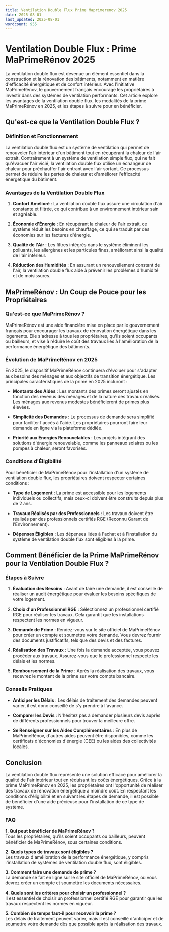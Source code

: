 ```yaml
---
title: Ventilation Double Flux Prime Maprimerenov 2025
date: 2025-08-01
last_updated: 2025-08-01
wordcount: 955
---
```


# Ventilation Double Flux : Prime MaPrimeRénov 2025

La ventilation double flux est devenue un élément essentiel dans la construction et la rénovation des bâtiments, notamment en matière d'efficacité énergétique et de confort intérieur. Avec l'initiative MaPrimeRénov, le gouvernement français encourage les propriétaires à investir dans des systèmes de ventilation performants. Cet article explore les avantages de la ventilation double flux, les modalités de la prime MaPrimeRénov en 2025, et les étapes à suivre pour en bénéficier.

## Qu'est-ce que la Ventilation Double Flux ?

### Définition et Fonctionnement

La ventilation double flux est un système de ventilation qui permet de renouveler l'air intérieur d'un bâtiment tout en récupérant la chaleur de l'air extrait. Contrairement à un système de ventilation simple flux, qui ne fait qu'évacuer l'air vicié, la ventilation double flux utilise un échangeur de chaleur pour préchauffer l'air entrant avec l'air sortant. Ce processus permet de réduire les pertes de chaleur et d'améliorer l'efficacité énergétique du bâtiment.

### Avantages de la Ventilation Double Flux

1. **Confort Amélioré** : La ventilation double flux assure une circulation d'air constante et filtrée, ce qui contribue à un environnement intérieur sain et agréable.
   
2. **Économie d'Énergie** : En récupérant la chaleur de l'air extrait, ce système réduit les besoins en chauffage, ce qui se traduit par des économies sur les factures d'énergie.

3. **Qualité de l'Air** : Les filtres intégrés dans le système éliminent les polluants, les allergènes et les particules fines, améliorant ainsi la qualité de l'air intérieur.

4. **Réduction des Humidités** : En assurant un renouvellement constant de l'air, la ventilation double flux aide à prévenir les problèmes d'humidité et de moisissures.

## MaPrimeRénov : Un Coup de Pouce pour les Propriétaires

### Qu'est-ce que MaPrimeRénov ?

MaPrimeRénov est une aide financière mise en place par le gouvernement français pour encourager les travaux de rénovation énergétique dans les logements. Elle s'adresse à tous les propriétaires, qu'ils soient occupants ou bailleurs, et vise à réduire le coût des travaux liés à l'amélioration de la performance énergétique des bâtiments.

### Évolution de MaPrimeRénov en 2025

En 2025, le dispositif MaPrimeRénov continuera d'évoluer pour s'adapter aux besoins des ménages et aux objectifs de transition énergétique. Les principales caractéristiques de la prime en 2025 incluront :

- **Montants des Aides** : Les montants des primes seront ajustés en fonction des revenus des ménages et de la nature des travaux réalisés. Les ménages aux revenus modestes bénéficieront de primes plus élevées.

- **Simplicité des Demandes** : Le processus de demande sera simplifié pour faciliter l'accès à l'aide. Les propriétaires pourront faire leur demande en ligne via la plateforme dédiée.

- **Priorité aux Énergies Renouvelables** : Les projets intégrant des solutions d'énergie renouvelable, comme les panneaux solaires ou les pompes à chaleur, seront favorisés.

### Conditions d'Éligibilité

Pour bénéficier de MaPrimeRénov pour l'installation d'un système de ventilation double flux, les propriétaires doivent respecter certaines conditions :

- **Type de Logement** : La prime est accessible pour les logements individuels ou collectifs, mais ceux-ci doivent être construits depuis plus de 2 ans.

- **Travaux Réalisés par des Professionnels** : Les travaux doivent être réalisés par des professionnels certifiés RGE (Reconnu Garant de l’Environnement).

- **Dépenses Éligibles** : Les dépenses liées à l'achat et à l'installation du système de ventilation double flux sont éligibles à la prime.

## Comment Bénéficier de la Prime MaPrimeRénov pour la Ventilation Double Flux ?

### Étapes à Suivre

1. **Évaluation des Besoins** : Avant de faire une demande, il est conseillé de réaliser un audit énergétique pour évaluer les besoins spécifiques de votre logement.

2. **Choix d'un Professionnel RGE** : Sélectionnez un professionnel certifié RGE pour réaliser les travaux. Cela garantit que les installations respectent les normes en vigueur.

3. **Demande de Prime** : Rendez-vous sur le site officiel de MaPrimeRénov pour créer un compte et soumettre votre demande. Vous devrez fournir des documents justificatifs, tels que des devis et des factures.

4. **Réalisation des Travaux** : Une fois la demande acceptée, vous pouvez procéder aux travaux. Assurez-vous que le professionnel respecte les délais et les normes.

5. **Remboursement de la Prime** : Après la réalisation des travaux, vous recevrez le montant de la prime sur votre compte bancaire.

### Conseils Pratiques

- **Anticiper les Délais** : Les délais de traitement des demandes peuvent varier, il est donc conseillé de s'y prendre à l'avance.

- **Comparer les Devis** : N'hésitez pas à demander plusieurs devis auprès de différents professionnels pour trouver la meilleure offre.

- **Se Renseigner sur les Aides Complémentaires** : En plus de MaPrimeRénov, d'autres aides peuvent être disponibles, comme les certificats d'économies d'énergie (CEE) ou les aides des collectivités locales.

## Conclusion

La ventilation double flux représente une solution efficace pour améliorer la qualité de l'air intérieur tout en réduisant les coûts énergétiques. Grâce à la prime MaPrimeRénov en 2025, les propriétaires ont l'opportunité de réaliser des travaux de rénovation énergétique à moindre coût. En respectant les conditions d'éligibilité et en suivant les étapes de demande, il est possible de bénéficier d'une aide précieuse pour l'installation de ce type de système. 

### FAQ

**1. Qui peut bénéficier de MaPrimeRénov ?**  
Tous les propriétaires, qu'ils soient occupants ou bailleurs, peuvent bénéficier de MaPrimeRénov, sous certaines conditions.

**2. Quels types de travaux sont éligibles ?**  
Les travaux d'amélioration de la performance énergétique, y compris l'installation de systèmes de ventilation double flux, sont éligibles.

**3. Comment faire une demande de prime ?**  
La demande se fait en ligne sur le site officiel de MaPrimeRénov, où vous devrez créer un compte et soumettre les documents nécessaires.

**4. Quels sont les critères pour choisir un professionnel ?**  
Il est essentiel de choisir un professionnel certifié RGE pour garantir que les travaux respectent les normes en vigueur.

**5. Combien de temps faut-il pour recevoir la prime ?**  
Les délais de traitement peuvent varier, mais il est conseillé d'anticiper et de soumettre votre demande dès que possible après la réalisation des travaux.